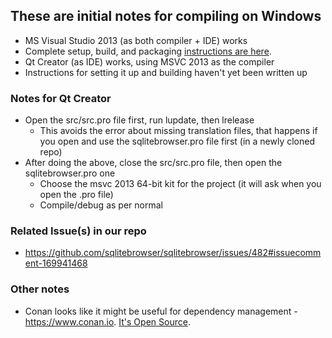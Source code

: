 ## These are initial notes for compiling on Windows

* MS Visual Studio 2013 (as both compiler + IDE) works
 * Complete setup, build, and packaging [instructions are here](https://github.com/sqlitebrowser/sqlitebrowser/wiki/Setting-up-a-Win64-development-environment-for-DB4S).
* Qt Creator (as IDE) works, using MSVC 2013 as the compiler
 * Instructions for setting it up and building haven't yet been written up

### Notes for Qt Creator

* Open the src/src.pro file first, run lupdate, then lrelease
  * This avoids the error about missing translation files, that happens if you open and use the sqlitebrowser.pro file first (in a newly cloned repo)
* After doing the above, close the src/src.pro file, then open the sqlitebrowser.pro one
  * Choose the msvc 2013 64-bit kit for the project (it will ask when you open the .pro file)
  * Compile/debug as per normal

### Related Issue(s) in our repo

* https://github.com/sqlitebrowser/sqlitebrowser/issues/482#issuecomment-169941468

### Other notes

* Conan looks like it might be useful for dependency management - https://www.conan.io.  [It's Open Source](https://github.com/conan-io/conan).